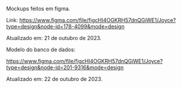 Mockups feitos em figma.

Link:
https://www.figma.com/file/fjgcHI4OGKRH57dnQGiWE1/Joyce?type=design&node-id=178-4099&mode=design

Atualizado em: 21 de outubro de 2023.

Modelo do banco de dados:

https://www.figma.com/file/fjgcHI4OGKRH57dnQGiWE1/Joyce?type=design&node-id=201-9316&mode=design

Atualizado em: 22 de outubro de 2023.

